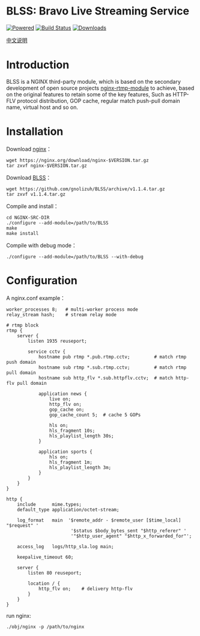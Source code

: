 
BLSS: Bravo Live Streaming Service 
======================================

[![Powered][1]][2] [![Build Status][3]][4] [![Downloads][5]][6]

[1]: https://img.shields.io/badge/nginx--rtmp--module-Powered-blue.svg
[2]: https://github.com/arut/nginx-rtmp-module
[3]: https://travis-ci.org/gnolizuh/BLSS.svg?branch=master
[4]: https://travis-ci.org/gnolizuh/BLSS
[5]: https://img.shields.io/github/downloads/atom/atom/total.svg
[6]: https://github.com/gnolizuh/BLSS/releases

[中文说明](https://github.com/gnolizuh/BLSS/blob/readme/README.zh.md) 

# Introduction

BLSS is a NGINX third-party module, which is based on the secondary development of open source projects [nginx-rtmp-module](https://github.com/arut/nginx-rtmp-module) to achieve, based on the original features to retain some of the key features,
Such as HTTP-FLV protocol distribution, GOP cache, regular match push-pull domain name, virtual host and so on.

# Installation

Download [nginx](https://nginx.org/)：

    wget https://nginx.org/download/nginx-$VERSION.tar.gz
    tar zxvf nginx-$VERSION.tar.gz

Download [BLSS](https://github.com/gnolizuh/BLSS/releases)：

    wget https://github.com/gnolizuh/BLSS/archive/v1.1.4.tar.gz
    tar zxvf v1.1.4.tar.gz

Compile and install：

    cd NGINX-SRC-DIR
    ./configure --add-module=/path/to/BLSS
    make
    make install

Compile with debug mode：

    ./configure --add-module=/path/to/BLSS --with-debug

# Configuration

A nginx.conf example：

    worker_processes 8;   # multi-worker process mode
    relay_stream hash;    # stream relay mode

    # rtmp block
    rtmp {
        server {
            listen 1935 reuseport;

            service cctv {
                hostname pub rtmp *.pub.rtmp.cctv;         # match rtmp push domain
                hostname sub rtmp *.sub.rtmp.cctv;         # match rtmp pull domain
                hostname sub http_flv *.sub.httpflv.cctv;  # match http-flv pull domain

                application news {
                    live on;
                    http_flv on;
                    gop_cache on;
                    gop_cache_count 5;  # cache 5 GOPs

                    hls on;
                    hls_fragment 10s;
                    hls_playlist_length 30s;
                }

                application sports {
                    hls on;
                    hls_fragment 1m;
                    hls_playlist_length 3m;
                }
            }
        }
    }
    
    http {
        include      mime.types;
        default_type application/octet-stream;

        log_format   main  '$remote_addr - $remote_user [$time_local] "$request" '
                            '$status $body_bytes_sent "$http_referer" '
                            '"$http_user_agent" "$http_x_forwarded_for"';

        access_log   logs/http_sla.log main;

        keepalive_timeout 60;

        server {
            listen 80 reuseport;

            location / {
                http_flv on;    # delivery http-flv
            }
        }
    }

run nginx:

    ./obj/nginx -p /path/to/nginx
